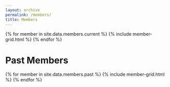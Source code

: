 ```yaml
---
layout: archive
permalink: /members/
title: Members
---
```

{% for member in site.data.members.current %}
  {% include member-grid.html %}
{% endfor %}

# Past Members
{% for member in site.data.members.past %}
  {% include member-grid.html %}
{% endfor %}
